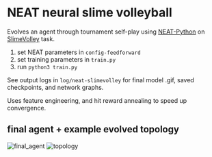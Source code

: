 # NEAT neural slime volleyball

Evolves an agent through tournament self-play using [NEAT-Python](https://github.com/google/evojax/blob/main/examples/train_slimevolley.py) on [SlimeVolley](https://github.com/google/evojax/blob/main/examples/train_slimevolley.py) task.

1. set NEAT parameters in `config-feedforward`
2. set training parameters in `train.py`
3. run `python3 train.py`

See output logs in `log/neat-slimevolley` for final model .gif, saved checkpoints, and network graphs.

Uses feature engineering, and hit reward annealing to speed up convergence.

## final agent + example evolved topology

![final_agent](https://github.com/ellenjxu/neat-slimevolley/assets/56745453/c2adadb9-70fc-4707-a521-ee4d553191ce)
![topology](https://github.com/ellenjxu/neuralslimevolley/assets/56745453/a4bfeded-e389-4c16-83ff-0caa453d83f4)
